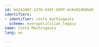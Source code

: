 ```yaml
---
id: bd24340f-1376-43df-b99f-dc8e92d68bd5
identifiers:
- identifier: costa_machingauta
  scheme: everypolitician_legacy
name: Costa Machingauta
lang: en

---
```

